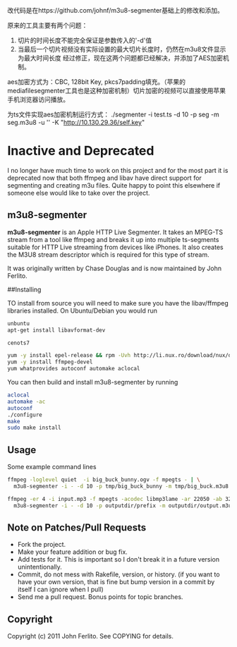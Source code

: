改代码是在https://github.com/johnf/m3u8-segmenter基础上的修改和添加。

原来的工具主要有两个问题：
1. 切片的时间长度不能完全保证是参数传入的'-d'值
2. 当最后一个切片视频没有实际设置的最大切片长度时，仍然在m3u8文件显示为最大时间长度
经过修正，现在这两个问题都已经解决，并添加了AES加密机制。

aes加密方式为：CBC, 128bit Key, pkcs7padding填充。（苹果的mediafilesegmenter工具也是这种加密机制）切片加密的视频可以直接使用苹果手机浏览器访问播放。

为ts文件实现aes加密机制运行方式：
./segmenter -i test.ts -d 10 -p seg -m seg.m3u8 -u '' -K "http://10.130.29.36/self.key"

# Inactive and Deprecated

I no longer have much time to work on this project and for the most part it is deprecated
now that both ffmpeg and libav have direct support for segmenting and creating m3u files.
Quite happy to point this elsewhere if someone else would like to take over the project.

## m3u8-segmenter

**m3u8-segmenter** is an Apple HTTP Live Segmenter. It takes an MPEG-TS stream from a
tool like ffmpeg and breaks it up into multiple ts-segments suitable for HTTP
Live streaming from devices like iPhones. It also creates the M3U8 stream
descriptor which is required for this type of stream.

It was originally written by Chase Douglas and is now maintained by John
Ferlito.

##Installing

TO install from source you will need to make sure you have the libav/ffmpeg
libraries installed. On Ubuntu/Debian you would run

``` bash
unbuntu
apt-get install libavformat-dev

cenots7

yum -y install epel-release && rpm -Uvh http://li.nux.ro/download/nux/dextop/el7/x86_64/nux-dextop-release-0-5.el7.nux.noarch.rpm
yum -y install ffmpeg-devel
yum whatprovides autoconf automake aclocal
```

You can then build and install m3u8-segmenter by running

``` bash
aclocal
automake -ac
autoconf
./configure
make
sudo make install
```
## Usage

Some example command lines

``` bash
ffmpeg -loglevel quiet  -i big_buck_bunny.ogv -f mpegts - | \
  m3u8-segmenter -i - -d 10 -p tmp/big_buck_bunny -m tmp/big_buck.m3u8 -u http://inodes.org/bigbuck/

ffmpeg -er 4 -i input.mp3 -f mpegts -acodec libmp3lame -ar 22050 -ab 32k -vn - | \
  m3u8-segmenter -i - -d 10 -p outputdir/prefix -m outputdir/output.m3u8 -u http://domain.com/
```

## Note on Patches/Pull Requests

* Fork the project.
* Make your feature addition or bug fix.
* Add tests for it. This is important so I don't break it in a
  future version unintentionally.
* Commit, do not mess with Rakefile, version, or history.
  (if you want to have your own version, that is fine but bump version in a commit by itself I can ignore when I pull)
* Send me a pull request. Bonus points for topic branches.

Copyright
---------

Copyright (c) 2011 John Ferlito. See COPYING for details.
